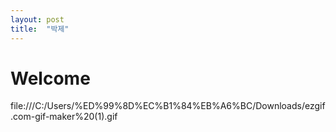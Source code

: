 ```yaml
---
layout: post
title:  "박제"
---
```


# Welcome

file:///C:/Users/%ED%99%8D%EC%B1%84%EB%A6%BC/Downloads/ezgif.com-gif-maker%20(1).gif
